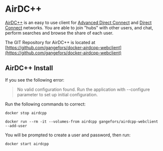 # AirDC++

[AirDC++](https://www.airdcpp.net/) is an easy to use client for [Advanced Direct Connect](http://en.wikipedia.org/wiki/Advanced_Direct_Connect)
and [Direct Connect](http://en.wikipedia.org/wiki/Direct_Connect_(file_sharing)) networks. You are able to join "hubs" with other users, and chat, perform searches and browse the share of each user.

The GIT Repository for AirDC++ is located at [https://github.com/gangefors/docker-airdcpp-webclient](https://github.com/gangefors/docker-airdcpp-webclient)

## AirDC++ Install

If you see the following error:

> No valid configuration found. Run the application with --configure parameter to set up initial configuration.
>
>

Run the following commands to correct:

```docker stop airdcpp```

```docker run --rm -it --volumes-from airdcpp gangefors/airdcpp-webclient --add-user```

You will be prompted to create a user and password, then run:

```docker start airdcpp```
